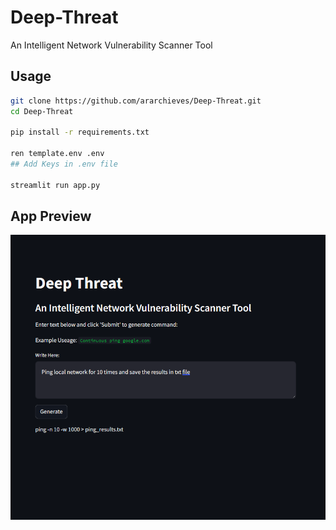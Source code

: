 # Deep-Threat
An Intelligent Network Vulnerability Scanner Tool


## Usage
```bash
git clone https://github.com/ararchieves/Deep-Threat.git
cd Deep-Threat

pip install -r requirements.txt

ren template.env .env
## Add Keys in .env file

streamlit run app.py
```

## App Preview

![App Preview](media/app.png)
